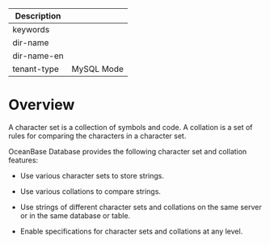 | Description   |                 |
|---------------|-----------------|
| keywords      |                 |
| dir-name      |                 |
| dir-name-en   |                 |
| tenant-type   | MySQL Mode      |

# Overview

A character set is a collection of symbols and code. A collation is a set of rules for comparing the characters in a character set.

OceanBase Database provides the following character set and collation features:

* Use various character sets to store strings.

* Use various collations to compare strings.

* Use strings of different character sets and collations on the same server or in the same database or table.

* Enable specifications for character sets and collations at any level.
